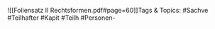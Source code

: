 
![[Foliensatz II Rechtsformen.pdf#page=60]]Tags & Topics:
   #Sachve
   #Teilhafter
   #Kapit
   #Teilh
   #Personen-